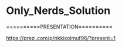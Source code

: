 # Only_Nerds_Solution

==========PRESENTATION==========

https://prezi.com/p/nkkixolmuf96/?present=1
